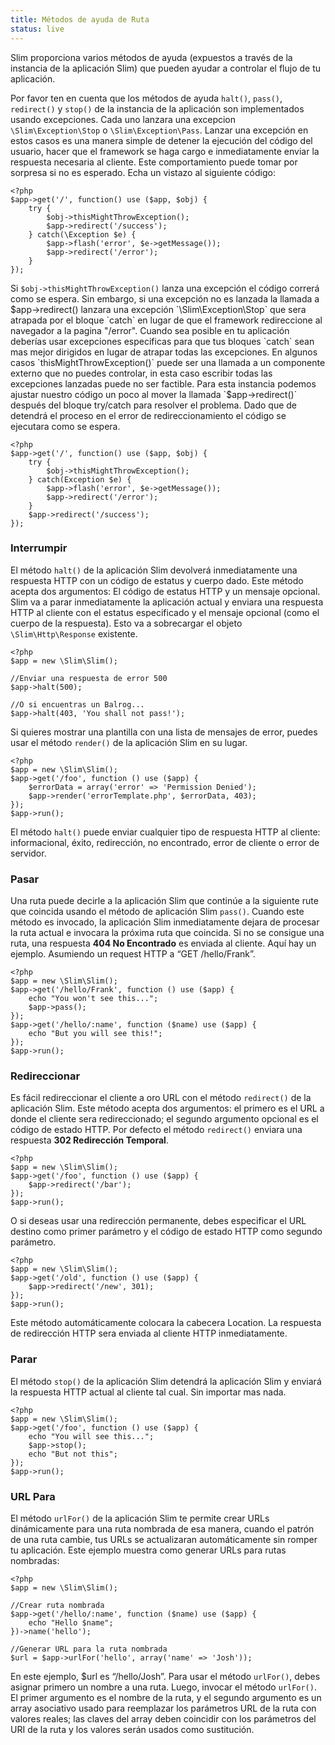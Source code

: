 ```yaml
---
title: Métodos de ayuda de Ruta
status: live
---
```


Slim proporciona varios métodos de ayuda (expuestos a través de la instancia de la aplicación Slim) que pueden 
ayudar a controlar el flujo de tu aplicación.

Por favor ten en cuenta que los métodos de ayuda `halt()`, `pass()`, `redirect()` y `stop()` de la instancia de la aplicación 
son implementados usando excepciones. Cada uno lanzara una excepcion `\Slim\Exception\Stop` o `\Slim\Exception\Pass`. 
Lanzar una excepción en estos casos es una manera simple de detener la ejecución del código del usuario, hacer que 
el framework se haga cargo e inmediatamente enviar la respuesta necesaria al cliente. Este comportamiento puede tomar 
por sorpresa si no es esperado. Echa un vistazo al siguiente código:

    <?php
    $app->get('/', function() use ($app, $obj) {
        try {
            $obj->thisMightThrowException();
            $app->redirect('/success');
        } catch(\Exception $e) {
            $app->flash('error', $e->getMessage());
            $app->redirect('/error');
        }
    });

Si `$obj->thisMightThrowException()` lanza una excepción el código correrá como se espera. Sin embargo, si una excepción 
no es lanzada la llamada a $app->redirect() lanzara una excepción `\Slim\Exception\Stop` que sera atrapada por el bloque 
`catch` en lugar de que el framework redireccione al navegador a la pagina "/error". Cuando sea posible en tu aplicación 
deberías usar excepciones especificas para que tus bloques `catch` sean mas mejor dirigidos en lugar de atrapar todas 
las excepciones. En algunos casos `thisMightThrowException()` puede ser una llamada a un componente externo que no puedes 
controlar, in esta caso escribir todas las excepciones lanzadas puede no ser factible. Para esta instancia podemos ajustar 
nuestro código un poco al mover la llamada `$app->redirect()` después del bloque try/catch para resolver el problema. 
Dado que de detendrá el proceso en el error de redireccionamiento el código se ejecutara como se espera.

    <?php
    $app->get('/', function() use ($app, $obj) {
        try {
            $obj->thisMightThrowException();
        } catch(Exception $e) {
            $app->flash('error', $e->getMessage());
            $app->redirect('/error');
        }
        $app->redirect('/success');
    });

### Interrumpir

El método `halt()` de la aplicación Slim devolverá inmediatamente una respuesta HTTP con un código de estatus y cuerpo dado. 
Este método acepta dos argumentos: El código de estatus HTTP y un mensaje opcional. Slim va a parar inmediatamente la aplicación 
actual y enviara una respuesta HTTP al cliente con el estatus especificado y el mensaje opcional (como el cuerpo de la respuesta). 
Esto va a sobrecargar el objeto `\Slim\Http\Response` existente.

    <?php
    $app = new \Slim\Slim();

    //Enviar una respuesta de error 500
    $app->halt(500);

    //O si encuentras un Balrog...
    $app->halt(403, 'You shall not pass!');

Si quieres mostrar una plantilla con una lista de mensajes de error, puedes usar el método `render()` de la aplicación Slim en su lugar.

    <?php
    $app = new \Slim\Slim();
    $app->get('/foo', function () use ($app) {
        $errorData = array('error' => 'Permission Denied');
        $app->render('errorTemplate.php', $errorData, 403);
    });
    $app->run();

El método `halt()` puede enviar cualquier tipo de respuesta HTTP al cliente: informacional, éxito, redirección, no encontrado, 
error de cliente o error de servidor.

### Pasar

Una ruta puede decirle a la aplicación Slim que continúe a la siguiente rute que coincida usando el método de 
aplicación Slim `pass()`. Cuando este método es invocado, la aplicación Slim inmediatamente dejara de procesar la 
ruta actual e invocara la próxima ruta que coincida. Si no se consigue una ruta, una respuesta **404 No Encontrado** es 
enviada al cliente. Aquí hay un ejemplo. Asumiendo un request HTTP a “GET /hello/Frank”.

    <?php
    $app = new \Slim\Slim();
    $app->get('/hello/Frank', function () use ($app) {
        echo "You won't see this...";
        $app->pass();
    });
    $app->get('/hello/:name', function ($name) use ($app) {
        echo "But you will see this!";
    });
    $app->run();

### Redireccionar

Es fácil redireccionar el cliente a oro URL con el método `redirect()` de la aplicación Slim. Este método acepta 
dos argumentos: el primero es el URL a donde el cliente sera redireccionado; el segundo argumento opcional es el 
código de estado HTTP. Por defecto el método `redirect()` enviara una respuesta **302 Redirección Temporal**.

    <?php
    $app = new \Slim\Slim();
    $app->get('/foo', function () use ($app) {
        $app->redirect('/bar');
    });
    $app->run();

O si deseas usar una redirección permanente, debes especificar el URL destino como primer parámetro y el código 
de estado HTTP como segundo parámetro.

    <?php
    $app = new \Slim\Slim();
    $app->get('/old', function () use ($app) {
        $app->redirect('/new', 301);
    });
    $app->run();

Este método automáticamente colocara la cabecera Location. La respuesta de redirección HTTP sera enviada al cliente 
HTTP inmediatamente.

### Parar

El método `stop()` de la aplicación Slim detendrá la aplicación Slim y enviará la respuesta HTTP actual al cliente tal 
cual. Sin importar mas nada. 

    <?php
    $app = new \Slim\Slim();
    $app->get('/foo', function () use ($app) {
        echo "You will see this...";
        $app->stop();
        echo "But not this";
    });
    $app->run();

### URL Para

El método `urlFor()` de la aplicación Slim te permite crear URLs dinámicamente para una ruta nombrada de esa manera, 
cuando el patrón de una ruta cambie, tus URLs se actualizaran automáticamente sin romper tu aplicación. Este ejemplo 
muestra como generar URLs para rutas nombradas:

    <?php
    $app = new \Slim\Slim();

    //Crear ruta nombrada
    $app->get('/hello/:name', function ($name) use ($app) {
        echo "Hello $name";
    })->name('hello');

    //Generar URL para la ruta nombrada
    $url = $app->urlFor('hello', array('name' => 'Josh'));

En este ejemplo, $url es “/hello/Josh”. Para usar el método `urlFor()`, debes asignar primero un nombre a una ruta. 
Luego, invocar el método `urlFor()`. El primer argumento es el nombre de la ruta, y el segundo argumento es un array 
asociativo usado para reemplazar los parámetros URL de la ruta con valores reales; las claves del array deben coincidir 
con los parámetros del URI de la ruta y los valores serán usados como sustitución.
